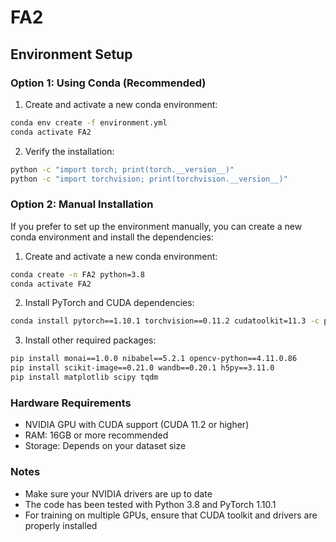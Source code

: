 # FA2

## Environment Setup

### Option 1: Using Conda (Recommended)

1. Create and activate a new conda environment:
```bash
conda env create -f environment.yml
conda activate FA2
```

2. Verify the installation:
```bash
python -c "import torch; print(torch.__version__)"
python -c "import torchvision; print(torchvision.__version__)"
```

### Option 2: Manual Installation

If you prefer to set up the environment manually, you can create a new conda environment and install the dependencies:

1. Create and activate a new conda environment:
```bash
conda create -n FA2 python=3.8
conda activate FA2
```

2. Install PyTorch and CUDA dependencies:
```bash
conda install pytorch==1.10.1 torchvision==0.11.2 cudatoolkit=11.3 -c pytorch
```

3. Install other required packages:
```bash
pip install monai==1.0.0 nibabel==5.2.1 opencv-python==4.11.0.86
pip install scikit-image==0.21.0 wandb==0.20.1 h5py==3.11.0
pip install matplotlib scipy tqdm
```

### Hardware Requirements

- NVIDIA GPU with CUDA support (CUDA 11.2 or higher)
- RAM: 16GB or more recommended
- Storage: Depends on your dataset size

### Notes

- Make sure your NVIDIA drivers are up to date
- The code has been tested with Python 3.8 and PyTorch 1.10.1
- For training on multiple GPUs, ensure that CUDA toolkit and drivers are properly installed
